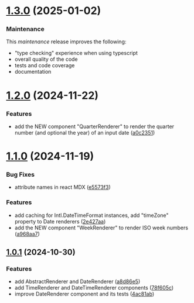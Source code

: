 # [1.3.0](https://github.com/khatastroffik/react-text-renderer-components/compare/v1.2.0...v1.3.0) (2025-01-02)


### Maintenance

This *maintenance* release improves the following:

- "type checking" experience when using typescript
- overall quality of the code
- tests and code coverage
- documentation



# [1.2.0](https://github.com/khatastroffik/react-text-renderer-components/compare/v1.1.0...v1.2.0) (2024-11-22)


### Features

* add the NEW component "QuarterRenderer" to render the quarter number (and optional the  year) of an input date ([a0c2351](https://github.com/khatastroffik/react-text-renderer-components/commit/a0c2351486529532f90b9a990dc9083e82d72a8a))



# [1.1.0](https://github.com/khatastroffik/react-text-renderer-components/compare/v1.0.1...v1.1.0) (2024-11-19)


### Bug Fixes

* attribute names in react MDX ([e5573f3](https://github.com/khatastroffik/react-text-renderer-components/commit/e5573f3904e480115913544489f5fcc4db9d76b5))


### Features

* add caching for Intl.DateTimeFormat instances, add "timeZone" property to Date renderers ([2e427aa](https://github.com/khatastroffik/react-text-renderer-components/commit/2e427aad88612d152ef08b2d1504dc1dae96d81a))
* add the NEW component "WeekRenderer" to render ISO week numbers ([a968aa7](https://github.com/khatastroffik/react-text-renderer-components/commit/a968aa7d20b34f7180f466ff77e92ea1ec8095e3))



## [1.0.1](https://github.com/khatastroffik/react-text-renderer-components/compare/a8d86e58f5678c8146b254b1381382a77cf1145e...v1.0.1) (2024-10-30)


### Features

* add AbstractRenderer and DateRenderer ([a8d86e5](https://github.com/khatastroffik/react-text-renderer-components/commit/a8d86e58f5678c8146b254b1381382a77cf1145e))
* add TimeRenderer and DateTimeRenderer components ([78f605c](https://github.com/khatastroffik/react-text-renderer-components/commit/78f605c7e7f89c1a897eebb537a93739577f04d5))
* improve DateRenderer component and its tests ([4ac81ab](https://github.com/khatastroffik/react-text-renderer-components/commit/4ac81abf9ad07014b924139e6edb540f72b4197a))
